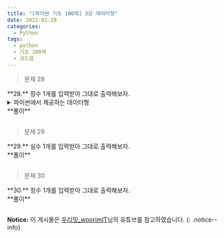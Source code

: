 ```yaml
---
title: "[파이썬 기초 100제] 3강 데이터형"
date: 2022-01-20
categories:
  - Python
tags:
  - python
  - 기초 100제
  - 코드업
---
```


> 문제 28

<div class="notice--success" markdown="1">
**28.**   
정수 1개를 입력받아 그대로 출력해보자.
</div>

<details>
<summary>파이썬에서 제공하는 데이터형</summary>
<div markdown="1">

파이썬에서의 int() 데이터형의 크기는 4바이트(32비트)로 지정되어있다.

이보다 큰 범위를 지정하고자 할 때는 long 데이터 형을 이용하면 된다.

파이썬에서는 4가지의 데이터형을 제공한다.

- int (plain integers) : 정수

- long (long integers) : int 보다 범위가 큰 정수(메모리 한계까지 저장 가능, 사실상 무제한)

- float (floating point numbers) : 실수

- complex (complex numbers) : 복소수

</div>
</details>

<div class="notice" markdown="1">
**풀이**

```python

```
</div>

> 문제 29

<div class="notice--success" markdown="1">
**29.**   
실수 1개를 입력받아 그대로 출력해보자.
</div>

<div class="notice" markdown="1">
**풀이**

```python

```
</div>

> 문제 30

<div class="notice--success" markdown="1">
**30.**   
정수 1개를 입력받아 그대로 출력해보자.
</div>

<div class="notice" markdown="1">
**풀이**

```python

```
</div>

**Notice:** 이 게시물은 [우리밋_woorimIT](https://www.youtube.com/watch?v=7sykajCtgCw&list=PLSK4WsJ8JS4dOszA7Zr8paqI81Mv27tNq&index=2)님의 유튜브를 참고하였습니다.
{: .notice--info}